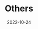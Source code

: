 ---
# Leave the homepage title empty to use the site title
title: "Others"
date: 2022-10-24
type: landing

design:
  # Default section spacing
  spacing: "6rem"
  background:
    image:
      # Add your image background to `assets/media/`.
      filename: profile.jpg
      filters:
        brightness: 0.1
      size: cover
      position: center
      parallax: false

sections:
  - block: markdown
    content:
      title: 'Knitting'
      subtitle: ''
      text: |-
        quite good at knitting, but beginner at crocheting!
    design:
      columns: '1'
  - block: markdown
    content:
      title: 'Travel'
      subtitle: ''
      text: |-
        Travel during semesters when there is a day without class. I went to Suncheon and Gwangyang last semester. I also actively participate in sending trips.
    design:
      columns: '1'
  - block: markdown
    content:
      title: 'Reading'
      subtitle: ''
      text: |-
        Now it has become too rare to be called a hobby.
    design:
      columns: '1'
---